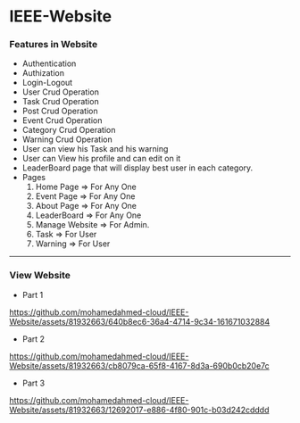 # IEEE-Website

### Features in Website
- Authentication
- Authization
- Login-Logout
- User Crud Operation
- Task Crud Operation
- Post Crud Operation
- Event Crud Operation
- Category Crud Operation
- Warning Crud Operation
- User can view his Task and his warning
- User can View his profile and can edit on it
- LeaderBoard page that will display best user in each category.
- Pages
    1. Home Page => For Any One
    2. Event Page => For Any One
    3. About Page => For Any One
    4. LeaderBoard => For Any One
    5. Manage Website => For Admin.
    6. Task => For User
    7. Warning => For User
----

### View Website
- Part 1




https://github.com/mohamedahmed-cloud/IEEE-Website/assets/81932663/640b8ec6-36a4-4714-9c34-161671032884



- Part 2 




https://github.com/mohamedahmed-cloud/IEEE-Website/assets/81932663/cb8079ca-65f8-4167-8d3a-690b0cb20e7c


- Part 3




https://github.com/mohamedahmed-cloud/IEEE-Website/assets/81932663/12692017-e886-4f80-901c-b03d242cdddd

